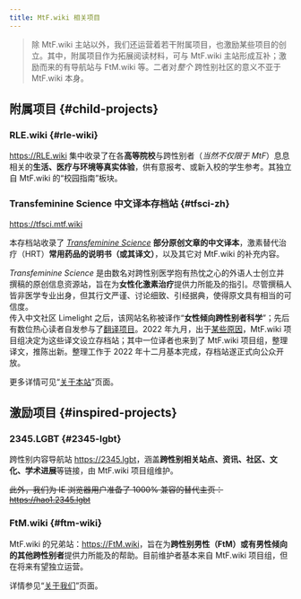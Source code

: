 ```yaml
---
title: MtF.wiki 相关项目
---
```


> 除 MtF.wiki 主站以外，我们还运营着若干附属项目，也激励某些项目的创立。其中，附属项目作为拓展阅读材料，可与 MtF.wiki 主站形成互补；激励而来的有导航站与 FtM.wiki 等。二者对*整个* 跨性别社区的意义不亚于 MtF.wiki 本身。

## 附属项目 {#child-projects}

### RLE.wiki {#rle-wiki}

<https://RLE.wiki> 集中收录了在各**高等院校**与跨性别者（*当然不仅限于 MtF*）息息相关的**生活、医疗与环境等真实体验**，供有意报考、或新入校的学生参考。其独立自 MtF.wiki 的“校园指南”板块。

### Transfeminine Science 中文译本存档站 {#tfsci-zh}

<https://tfsci.mtf.wiki>

本存档站收录了 *[Transfeminine Science](https://transfemscience.org)* **部分原创文章的中文译本**，激素替代治疗（HRT）**常用药品的说明书（或其译文）**，以及其它对 MtF.wiki 的补充内容。

*Transfeminine Science* 是由数名对跨性别医学抱有热忱之心的外语人士创立并撰稿的原创信息资源站，旨在为**女性化激素治疗**提供力所能及的指引。尽管撰稿人皆非医学专业出身，但其行文严谨、讨论细致、引经据典，使得原文具有相当的可信度。\
传入中文社区 Limelight 之后，该网站名称被译作“**女性倾向跨性别者科学**”；先后有数位热心读者自发参与了[翻译项目](https://github.com/tfsci-sc/articles)。2022 年九月，出于[某些原因](https://tfsci.mtf.wiki/misc/announcement-mtfwiki/)，MtF.wiki 项目组决定为这些译文设立存档站；其中一位译者也来到了 MtF.wiki 项目组，整理译文，推陈出新。整理工作于 2022 年十二月基本完成，存档站遂正式向公众开放。

更多详情可见“[关于本站](https://tfsci.mtf.wiki/about/)”页面。

## 激励项目 {#inspired-projects}

### 2345.LGBT {#2345-lgbt}

跨性别内容导航站 <https://2345.lgbt>，涵盖**跨性别相关站点、资讯、社区、文化、学术进展**等链接，由 MtF.wiki 项目组维护。

~~此外，我们为 IE 浏览器用户准备了 1000% 兼容的替代主页：<https://hao1.2345.lgbt>~~

### FtM.wiki {#ftm-wiki}

MtF.wiki 的兄弟站：<https://FtM.wiki>，旨在为**跨性别男性（FtM）或有男性倾向的其他跨性别者**提供力所能及的帮助。目前维护者基本来自 MtF.wiki 项目组，但在将来有望独立运营。

详情参见“[关于我们](https://ftm.wiki/about-us/)”页面。
